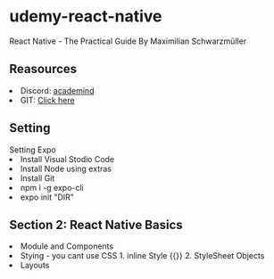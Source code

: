 # udemy-react-native

React Native - The Practical Guide By Maximilian Schwarzmüller

<h2>Reasources</h2>
<ui>
  <li>Discord: <a href="https://academind.com/community/">academind</a></li>
  <li>GIT: <a href="https://github.com/academind/react-native-practical-guide-code">Click here</a></li>
</ui>
<h2>Setting</h2>
<ui>
<span>Setting Expo</span>
  <li>Install Visual Stodio Code</li>
  <li>Install Node using extras</li>
  <li>Install Git</li>
  <li>npm i -g expo-cli</li>
  <li>expo init "DIR"</li>
</ui>
<h2>Section 2: React Native Basics</h2>
<ui>
  <li>Module and Components</li>
  <li>Stying - you cant use CSS 1. inline Style {{}} 2. StyleSheet Objects</li>
  <li>Layouts</li>

</ui>

